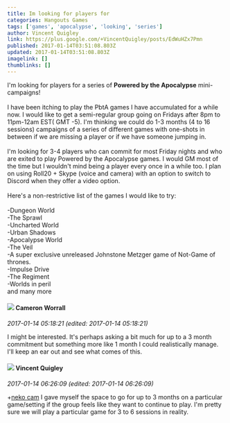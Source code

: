 ```yaml
---
title: Im looking for players for
categories: Hangouts Games
tags: ['games', 'apocalypse', 'looking', 'series']
author: Vincent Quigley
link: https://plus.google.com/+VincentQuigley/posts/EdWuHZx7Pmn
published: 2017-01-14T03:51:08.803Z
updated: 2017-01-14T03:51:08.803Z
imagelink: []
thumblinks: []
---
```


I&#39;m looking for players for a series of  <b>Powered by the Apocalypse</b> mini-campaigns! <br /><br />I have been itching to play the PbtA games I have accumulated for a while now. I would like to get a semi-regular group going on Fridays after 8pm to 11pm-12am EST( GMT -5). I&#39;m thinking we could do 1-3 months (4 to 16 sessions)  campaigns of a series of different games with one-shots in between if we are missing a player or if we have someone jumping in. <br /><br />I&#39;m looking for 3-4 players who can commit for most Friday nights and who are exited to play Powered by the Apocalypse games. I would GM most of the time but I wouldn&#39;t mind being a player every once in a while too.  I plan on using Roll20 + Skype (voice and camera) with an option to switch to Discord when they offer a video option. <br /><br />Here&#39;s a non-restrictive list of the games I would like to try: <br /><br />-Dungeon World<br />-The Sprawl<br />-Uncharted World<br />-Urban Shadows<br />-Apocalypse World<br />-The Veil<br />-A super exclusive unreleased Johnstone Metzger game of Not-Game of thrones. <br />-Impulse Drive<br />-The Regiment <br />-Worlds in peril<br />and many more
<div id='comment z12ixbsobyestnjml22ge53bhrrogfpfy'>
  <h4><img src='{{site.baseurl}}//images/avatars/110746239792748599412_photo.jpg'> Cameron Worrall</h4>
      <p><cite>2017-01-14 05:18:21 (edited: 2017-01-14 05:18:21)</cite></p>
        <p>I might be interested. It&#39;s perhaps asking a bit much for up to a 3 month commitment but something more like 1 month I could realistically manage. I&#39;ll keep an ear out and see what comes of this.</p>
</div>
        

<div id='comment z12ixbsobyestnjml22ge53bhrrogfpfy'>
  <h4><img src='{{site.baseurl}}//images/avatars/109153848828658243123_photo.jpg'> Vincent Quigley</h4>
      <p><cite>2017-01-14 06:26:09 (edited: 2017-01-14 06:26:09)</cite></p>
        <p><span class="proflinkWrapper"><span class="proflinkPrefix">+</span><a class="proflink" href="https://plus.google.com/110746239792748599412" oid="110746239792748599412">neko cam</a></span> I gave myself the space to go for up to 3 months on a particular game/setting if the group feels like they want to continue to play. I&#39;m pretty sure we will play a particular game for 3 to 6 sessions in reality.</p>
</div>
        